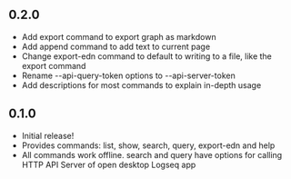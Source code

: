 ## 0.2.0
* Add export command to export graph as markdown
* Add append command to add text to current page
* Change export-edn command to default to writing to a file, like the export command
* Rename --api-query-token options to --api-server-token
* Add descriptions for most commands to explain in-depth usage

## 0.1.0

* Initial release!
* Provides commands: list, show, search, query, export-edn and help
* All commands work offline. search and query have options for calling HTTP API Server of
  open desktop Logseq app
